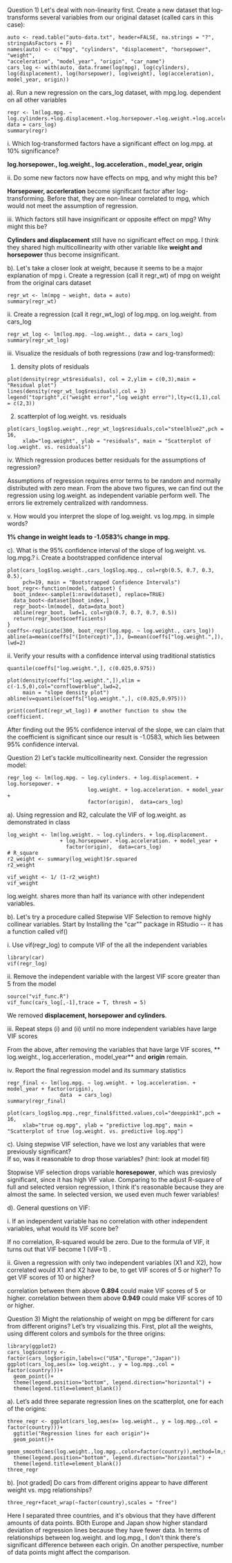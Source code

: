 Question 1) Let's deal with non-linearity first. Create a new dataset that log-transforms several variables from our original dataset (called cars in this case):


```{r}
auto <- read.table("auto-data.txt", header=FALSE, na.strings = "?", stringsAsFactors = F)
names(auto) <- c("mpg", "cylinders", "displacement", "horsepower", "weight",
"acceleration", "model_year", "origin", "car_name")
cars_log <- with(auto, data.frame(log(mpg), log(cylinders), log(displacement), log(horsepower), log(weight), log(acceleration), model_year, origin))

```
a). Run a new regression on the cars_log dataset, with mpg.log. dependent on all other variables
```{r}
regr <- lm(log.mpg. ~ log.cylinders.+log.displacement.+log.horsepower.+log.weight.+log.acceleration.+model_year+factor(origin), data = cars_log)
summary(regr)
```

i. Which log-transformed factors have a significant effect on log.mpg. at 10% significance?

**log.horsepower., log.weight., log.acceleration., model_year, origin**

ii. Do some new factors now have effects on mpg, and why might this be?

**Horsepower, accerleration** become significant factor after log-transforming. Before that, they are non-linear correlated to mpg, which would not meet the assumption of regression.

iii. Which factors still have insignificant or opposite effect on mpg? Why might this be?

**Cylinders and displacement** still have no significant effect on mpg. I think they shared high multicollinearity with other variable like **weight and horsepower** thus become insignificant.


b). Let's take a closer look at weight, because it seems to be a major explanation of mpg
i. Create a regression (call it regr_wt) of mpg on weight from the original cars dataset
```{r}
regr_wt <- lm(mpg ~ weight, data = auto)
summary(regr_wt)
```

ii. Create a regression (call it regr_wt_log) of log.mpg. on log.weight. from cars_log
```{r}
regr_wt_log <- lm(log.mpg. ~log.weight., data = cars_log)
summary(regr_wt_log)
```

iii. Visualize the residuals of both regressions (raw and log-transformed):
1. density plots of residuals
```{r}
plot(density(regr_wt$residuals), col = 2,ylim = c(0,3),main = "Residual plot")
lines(density(regr_wt_log$residuals),col = 3)
legend("topright",c("weight error","log weight error"),lty=c(1,1),col = c(2,3))
```

2. scatterplot of log.weight. vs. residuals

```{r}
plot(cars_log$log.weight.,regr_wt_log$residuals,col="steelblue2",pch = 16,
     xlab="log.weight", ylab = "residuals", main = "Scatterplot of log.weight. vs. residuals")
```


iv. Which regression produces better residuals for the assumptions of regression?

Assumptions of regression requires error terms to be random and normally distributed with zero mean. From the above two figures, we can find out the regression using log.weight. as independent variable perform well. The errors lie extremely centralized with randomness.

v. How would you interpret the slope of log.weight. vs log.mpg. in simple words?

**1% change in weight leads to -1.0583% change in mpg.**

c). What is the 95% confidence interval of the slope of log.weight. vs. log.mpg.?
i. Create a bootstrapped confidence interval
```{r}
plot(cars_log$log.weight.,cars_log$log.mpg., col=rgb(0.5, 0.7, 0.3, 0.5), 
     pch=19, main = "Bootstrapped Confidence Intervals")
boot_regr<-function(model, dataset) {
  boot_index<-sample(1:nrow(dataset), replace=TRUE)
  data_boot<-dataset[boot_index,]
  regr_boot<-lm(model, data=data_boot)
  abline(regr_boot, lwd=1, col=rgb(0.7, 0.7, 0.7, 0.5))
  return(regr_boot$coefficients)
}
coeffs<-replicate(300, boot_regr(log.mpg. ~ log.weight., cars_log))
abline(a=mean(coeffs["(Intercept)",]), b=mean(coeffs["log.weight.",]), lwd=2)
```

ii. Verify your results with a confidence interval using traditional statistics
```{r}
quantile(coeffs["log.weight.",], c(0.025,0.975))
```

```{r}
plot(density(coeffs["log.weight.",]),xlim = c(-1.5,0),col="cornflowerblue",lwd=2,
     main = "slope density plot")
abline(v=quantile(coeffs["log.weight.",], c(0.025,0.975)))

print(confint(regr_wt_log)) # another function to show the coefficient.
```

After finding out the 95% confidence interval of the slope, we can claim that the coefficient is significant since our result is -1.0583, which lies between 95% confidence interval.

Question 2) Let's tackle multicollinearity next. Consider the regression model:

```{r}
regr_log <- lm(log.mpg. ~ log.cylinders. + log.displacement. + log.horsepower. +
                          log.weight. + log.acceleration. + model_year +
                          factor(origin),  data=cars_log)
```
a). Using regression and R2, calculate the VIF of log.weight. as demonstrated in class
```{r}
log_weight <- lm(log.weight. ~ log.cylinders. + log.displacement. 
                 + log.horsepower. +log.acceleration. + model_year +
                   factor(origin),  data=cars_log)
# R_square
r2_weight <- summary(log_weight)$r.squared
r2_weight

vif_weight <- 1/ (1-r2_weight)
vif_weight
```

log.weight. shares more than half its variance with other independent variables.

b). Let's try a procedure called Stepwise VIF Selection  to remove highly collinear variables. Start by Installing the "car"" package in RStudio -- it has a function called vif() 

i. Use vif(regr_log) to compute VIF of the all the independent variables
```{r}
library(car)
vif(regr_log)
```

ii. Remove the independent variable with the largest VIF score greater than 5 from the model
```{r}
source("vif_func.R")
vif_func(cars_log[,-1],trace = T, thresh = 5)
```

We removed **displacement, horsepower and cylinders**.

iii. Repeat steps (i) and (ii) until no more independent variables have large VIF scores

From the above, after removing the variables that have large VIF scores, ** log.weight., log.accerleration., model_year** and **origin** remain.

iv. Report the final regression model and its summary statistics
```{r}
regr_final <- lm(log.mpg. ~ log.weight. + log.acceleration. + model_year + factor(origin),
                 data  = cars_log)
summary(regr_final)
```

```{r}
plot(cars_log$log.mpg.,regr_final$fitted.values,col="deeppink1",pch = 16,
     xlab="true og.mpg", ylab = "predictive log.mpg", main = "Scatterplot of true log.weight. vs. predictive log.mpg")
```

c). Using stepwise VIF selection, have we lost any variables that were previously significant?  
If so, was it reasonable to drop those variables? (hint: look at model fit)

Stopwise VIF selection drops variable **horesepower**, which was previosly significant, since it has high VIF value. Comparing to the adjust R-square of full and selected version regression, I think it's reasonable because they are almost the same. In selected version, we used even much fewer variables!

d). General questions on VIF:

i. If an independent variable has no correlation with other independent variables, what would its VIF score be?

If no correlation, R-squared would be zero. Due to the formula of VIF, it turns out that VIF become 1 (VIF=1) .

ii. Given a regression with only two independent variables (X1 and X2), how correlated would X1 and X2 have to be, to get VIF scores of 5 or higher? To get VIF scores of 10 or higher?

correlation between them above **0.894** could make VIF scores of 5 or higher.
correlation between them above **0.949** could make VIF scores of 10 or higher.


Question 3) Might the relationship of weight on mpg be different for cars from different origins? Let’s try visualizing this. First, plot all the weights, using different colors and symbols for the three origins:
```{r}
library(ggplot2)
cars_log$country <- factor(cars_log$origin,labels=c("USA","Europe","Japan"))
ggplot(cars_log,aes(x= log.weight., y = log.mpg.,col = factor(country)))+
  geom_point()+
  theme(legend.position="bottom", legend.direction="horizontal") +
  theme(legend.title=element_blank())
```

a). Let’s add three separate regression lines on the scatterplot, one for each of the origins:

```{r}
three_regr <- ggplot(cars_log,aes(x= log.weight., y = log.mpg.,col = factor(country)))+
  ggtitle("Regression lines for each origin")+
  geom_point()+
  geom_smooth(aes(log.weight.,log.mpg.,color=factor(country)),method=lm,se=TRUE)+
  theme(legend.position="bottom", legend.direction="horizontal") +
  theme(legend.title=element_blank())
three_regr
```

b). [not graded] Do cars from different origins appear to have different weight vs. mpg relationships?

```{r}
three_regr+facet_wrap(~factor(country),scales = "free")
```

Here I separated three countries, and it's obvious that they have different amounts of data points. BOth Europe and Japan show higher standard deviation of regression lines because they have fewer data. In terms of relationships between log.weight. and log.mpg., I don't think there's significant difference between each origin. On another perspective, number of data points might affect the comparison.
